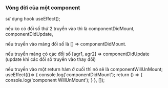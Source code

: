 ### Vòng đời của một component 

sử dụng hook useEffect();

nếu ko có đối số thứ 2 truyền vào thì là componentDidMount, componentDidUpdate,

nếu truyền vào mảng đối số là [] => componentDidMount.

nếu truyền mảng có các đối số [agr1, agr2] => componentDidUpdate (update khi các đối số truyền vào thay đổi)

nếu truyền vào một return hàm ở cuối thì nó sẽ là componentWillUnMount;
useEffect(()=> {
    console.log('componentDidMount');
    return () => {
      console.log('component WillUnMount');
    }
  }, []);